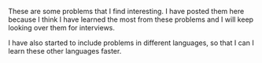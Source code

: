 These are some problems that I find interesting. I have posted them here because I think I have learned the most from these problems and I will keep looking over them for interviews.

I have also started to include problems in different languages, so that I can I learn these other languages faster. 
